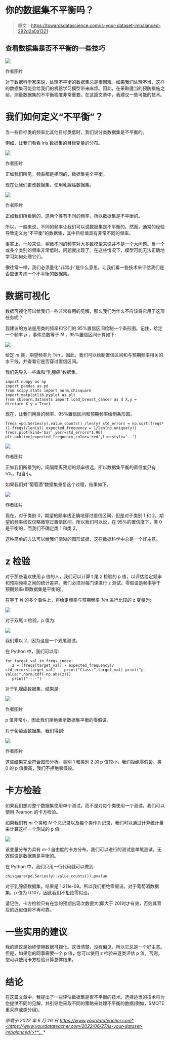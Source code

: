 # 你的数据集不平衡吗？

> 原文：<https://towardsdatascience.com/is-your-dataset-imbalanced-292d2a0a1321>

## 查看数据集是否不平衡的一些技巧

![](img/60430022de9234ac4af49b8876fde16b.png)

作者图片

对于数据科学家来说，处理不平衡的数据集总是很困难。如果我们处理不当，这样的数据集可能会给我们的机器学习模型带来麻烦。因此，在采取适当的预防措施之前，测量数据集的不平衡程度非常重要。在这篇文章中，我建议一些可能的技术。

# 我们如何定义“不平衡”？

当一些目标类的频率比其他目标类低时，我们说分类数据集是不平衡的。

例如，让我们看看 iris 数据集的目标变量的分布。

![](img/a6cf9f90da517c681477ffe7bcdb0d7b.png)

作者图片

正如我们所见，频率都是相同的，数据集完全平衡。

现在让我们更改数据集，使用乳腺癌数据集。

![](img/b7b691f6ec4dfea3f74b5aa86d5de315.png)

作者图片

正如我们所看到的，这两个类有不同的频率，所以数据集是不平衡的。

所以，一般来说，不同的频率让我们可以说数据集是不平衡的。然而，通常的经验导致定义为“不平衡”的数据集，其中目标值具有非常不同的频率。

事实上，一般来说，稍微不同的频率对大多数模型来说并不是一个大问题。当一个或多个类别的频率非常低时，问题就出现了。在这些情况下，模型可能无法正确地学习如何处理它们。

像往常一样，我们必须量化“非常小”是什么意思。让我们看一些技术来评估我们是否应该考虑一个不平衡的数据集。

# 数据可视化

数据可视化可以给我们一些非常有用的见解，那么我们为什么不应该将它用于这项任务呢？

我建议的方法是用类的频率和它们的 95%置信区间绘制一个条形图。记住，给定一个频率 *p* ，事件总数等于 *N* ，95%置信区间计算如下:

![](img/d38e5a9e7074b5d89036e7ca67e3f545.png)

给定 *m* 类，期望频率为 *1/m* 。因此，我们可以绘制置信区间和与预期频率相关的水平线，并查看它是否穿过置信区间。

我们先导入一些库和“乳腺癌”数据集。

```
import numpy as np 
import pandas as pd 
from scipy.stats import norm,chisquare 
import matplotlib.pyplot as plt
from sklearn.datasets import load_breast_cancer as d X,y = d(return_X_y = True)
```

现在，让我们用类的频率、95%置信区间和预期频率绘制条形图。

```
freqs =pd.Series(y).value_counts() /len(y) std_errors = np.sqrt(freqs*(1-freqs)/len(y)) expected_frequency = 1/len(np.unique(y)) freqs.plot(kind='bar',yerr=std_errors*1.96) 
plt.axhline(expected_frequency,color='red',linestyle='--')
```

![](img/f76ee1da157436e026df82a255455f40.png)

作者图片

正如我们所看到的，间隔距离预期的频率很远，所以数据集平衡的置信度只有 5%。相当小。

如果我们对“葡萄酒”数据集重复这个过程，结果如下。

![](img/37074553bee91f8e9bda8e1acf48d60c.png)

作者图片

现在，对于类别 0，期望的频率线正确地穿过置信区间，但是对于类别 1 和 2，期望的频率线仅仅略微穿过置信区间。所以我们可以说，在 95%的置信度下，类 0 是平衡的，而我们不确定类 1 和类 2。

这种简单的方法可以给我们清晰的图形证据，这在数据科学中总是一个好主意。

# z 检验

对于那些喜欢使用 p 值的人，我们可以计算 t 尾 z 检验的 p 值，以评估给定频率和预期频率之间的统计差异。我们必须对每门课进行 z 测试。零假设是频率等于预期频率(即数据集是平衡的)。

在等于 *N* 的多个事件上，将给定频率与预期频率 *1/m* 进行比较的 z 变量为:

![](img/bf8715814fade865d864ed543f505641.png)

对于双尾 z 检验，p 值为:

![](img/5f0c459bc5a5aea7353b409436d666be.png)

我们乘以 2，因为这是一个双尾测试。

在 Python 中，我们可以写:

```
for target_val in freqs.index: 
   z = (freqs[target_val] - expected_frequency)/ std_errors[target_val]    print("Class:",target_val) print("p-value:",norm.cdf(-np.abs(z)))      
   print("----")
```

对于乳腺癌数据集，结果是:

![](img/3a52f95a620a4ec37393ea93f0214c70.png)

作者图片

p 值非常小，因此我们拒绝表示数据集平衡的零假设。

对于葡萄酒数据集，我们得到:

![](img/7fc80aabe7725cf87fdee79ce5b8a6dd.png)

作者图片

这些结果完全符合图形分析。类别 1 和类别 2 的 p 值较小，我们拒绝零假设。类 0 的 p 值很高，我们不拒绝零假设。

# 卡方检验

如果我们想对整个数据集使用单个测试，而不是对每个类使用一个测试，我们可以使用 Pearson 的卡方检验。

如果我们有 *m* 个类和 *N* 个总记录以及每个类作为记录，我们可以通过计算统计量来计算这样一个测试的 p 值:

![](img/944c4a415805f8731bdaed1c44a9d000.png)

该变量分布为具有 *m-1* 自由度的卡方分布。我们可以进行的测试是单尾测试。无效假设是数据集是平衡的。

在 Python 中，我们只用一行代码就可以做到:

```
chisquare(pd.Series(y).value_counts()).pvalue
```

对于乳腺癌数据集，结果是 1.211e-09。所以我们拒绝零假设。对于葡萄酒数据集，p 值为 0.107，因此我们不拒绝零假设。

请记住，卡方检验只有在您的预期出现次数很大(即大于 20)时才有效，否则其背后的近似值将不再可靠。

# 一些实用的建议

我的建议是始终使用数据可视化。这很清楚，没有偏见，所以它总是一个好主意。但是，如果您的同事需要一个 p 值，您可以使用 z 检验来逐类评估 p 值。否则，您可以使用卡方检验计算总体结果。

# 结论

在这篇文章中，我提出了一些评估数据集是否不平衡的技术。选择适当的技术将为您提供不同的见解，并引导您采取不同的策略来处理不平衡的数据(例如，SMOTE 重采样或类分组)。

*原载于 2022 年 6 月 26 日 https://www.yourdatateacher.com*<https://www.yourdatateacher.com/2022/06/27/is-your-dataset-imbalanced/>**。**